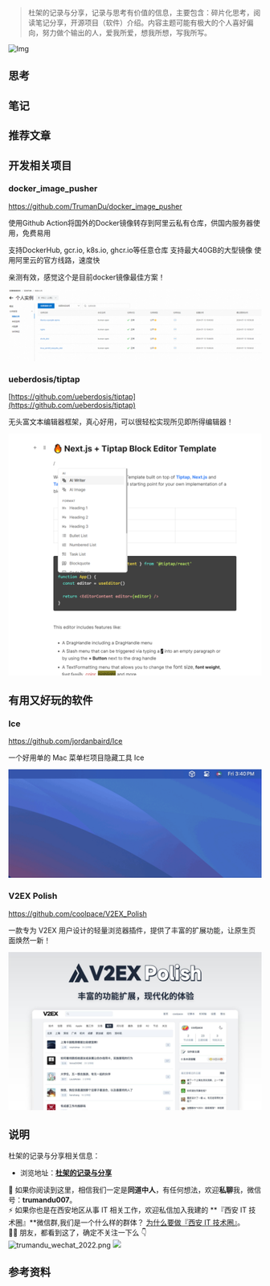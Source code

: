 > 杜架的记录与分享，记录与思考有价值的信息，主要包含：碎片化思考，阅读笔记分享，开源项目（软件）介绍。内容主题可能有极大的个人喜好偏向，努力做个输出的人，爱我所爱，想我所想，写我所写。

![Img]()

## 思考



## 笔记



## 推荐文章


## 开发相关项目

### docker_image_pusher

https://github.com/TrumanDu/docker_image_pusher

使用Github Action将国外的Docker镜像转存到阿里云私有仓库，供国内服务器使用，免费易用

支持DockerHub, gcr.io, k8s.io, ghcr.io等任意仓库
支持最大40GB的大型镜像
使用阿里云的官方线路，速度快

亲测有效，感觉这个是目前docker镜像最佳方案！

![Img](/images/杜架的记录与分享%28007期%29.md/img-20240713131038.png)


### ueberdosis/tiptap

[https://github.com/ueberdosis/tiptap](https://github.com/ueberdosis/tiptap)

无头富文本编辑器框架，真心好用，可以很轻松实现所见即所得编辑器！

![Img](/images/杜架的记录与分享%28007期%29.md/img-20240713134139.png)



## 有用又好玩的软件

### Ice 

https://github.com/jordanbaird/Ice

一个好用单的 Mac 菜单栏项目隐藏工具 Ice

![Img](/images/杜架的记录与分享%28007期%29.md/img-20240709151836.png)

### V2EX Polish

https://github.com/coolpace/V2EX_Polish

一款专为 V2EX 用户设计的轻量浏览器插件，提供了丰富的扩展功能，让原生页面焕然一新！

![Img](/images/杜架的记录与分享%28007期%29.md/img-20240709155826.png)


## 说明

杜架的记录与分享相关信息：

-   浏览地址：[**杜架的记录与分享**](http://blog.trumandu.top/categories/杜架的记录与分享/)

🙌 如果你阅读到这里，相信我们一定是**同道中人**，有任何想法，欢迎**私聊**我，微信号：**trumandu007**。<br />⚡️ 如果你也是在西安地区从事 IT 相关工作，欢迎私信加入我建的 **『西安 IT 技术圈』**微信群,我们是一个什么样的群体？ [为什么要做『西安 IT 技术圈』](https://mp.weixin.qq.com/s?__biz=MzI4NTMwNTQ5Mg==&mid=2247483684&idx=1&sn=4c1f96c16463601a7e220a06649f4cd3)。<br />👬🏻 朋友，都看到这了，确定不关注一下么 👇<br />
![trumandu_wechat_2022.png](http://static.trumandu.top/trumandu_wechat_2022.png)
![](https://static.trumandu.top/view_good_share.gif)
## 参考资料

